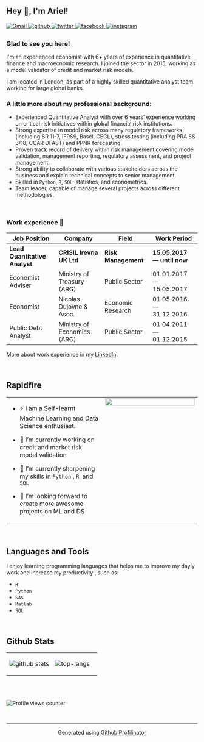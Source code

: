 ## Hey 👋, I'm Ariel!  
<a href=mailto:arimgimenez@gmail.com target="_blank">
<img src=https://img.shields.io/badge/-arimgimenez@gmail.com-c14438?style=for-the-badge&logo=Gmail&logoColor=white&link=mailto:arimgimenez@gmail.com alt=Gmail style="margin-bottom: 5px;" />
</a>
<a href="https://github.com/arielmg09" target="_blank">
<img src=https://img.shields.io/badge/github-%2324292e.svg?&style=for-the-badge&logo=github&logoColor=white alt=github style="margin-bottom: 5px;" />
</a>
<a href="https://twitter.com/arimartg" target="_blank">
<img src=https://img.shields.io/badge/twitter-%2300acee.svg?&style=for-the-badge&logo=twitter&logoColor=white alt=twitter style="margin-bottom: 5px;" />
</a>
<a href="https://www.facebook.com/arielmarting" target="_blank">
<img src=https://img.shields.io/badge/facebook-%232E87FB.svg?&style=for-the-badge&logo=facebook&logoColor=white alt=facebook style="margin-bottom: 5px;" />
</a>
<a href="https://instagram.com/arielmg09" target="_blank">
<img src=https://img.shields.io/badge/instagram-%23000000.svg?&style=for-the-badge&logo=instagram&logoColor=white alt=instagram style="margin-bottom: 5px;" />
</a>  
  
### Glad to see you here!  
I'm an experienced economist with 6+ years of experience in quantitative finance and macroecnomic research.  I joined the sector in 2015, working as a model validator of credit and market risk models. 

I am located in London, as part of a highly skilled quantitative analyst team working for large global banks.  
  
### A little more about my **professional background**:
-	Experienced Quantitative Analyst with over 6 years’ experience working on critical risk initiatives within global financial risk institutions.
-	Strong expertise in model risk across many regulatory frameworks (including SR 11-7, IFRS9, Basel, CECL), stress testing (including PRA SS 3/18, CCAR DFAST) and PPNR forecasting.
-	Proven track record of delivery within risk management covering model validation, management reporting, regulatory assessment, and project management.
-	Strong ability to collaborate with various stakeholders across the business and explain technical concepts to senior management.
-	Skilled in `Python`, `R`, `SQL`, statistics, and econometrics. 
-	Team leader, capable of manage several projects across different methodologies.

<br/>  

### Work experience 👔
| Job Position          | Company        | Field                           | Work Period                |
| --------------------- | -------------- | ------------------------------- | -------------------------- |
| **Lead Quantitative Analyst**     | **CRISIL Irevna UK Ltd**    | **Risk Management**      | **15.05.2017 — until now** |
| Economist Adviser   | Ministry of Treasury (ARG) | Public Sector        | 01.01.2017 — 15.05.2017    |
| Economist   | Nicolas Dujovne & Asoc.     | Economic Research        | 01.05.2016 — 31.12.2016    |
| Public Debt Analyst    | Ministry of Economics (ARG) |  Public Sector   | 01.04.2011 — 01.12.2015    |

More about work experience in my [LinkedIn](https://www.linkedin.com/in/ariel-m-gimenez/).<br>

<br/>  


## Rapidfire  
<table><tr><td valign="top" width="50%">

- ⚡ I am a Self-learnt Machine Learning and Data Science enthusiast.
 

- 🔭 I’m currently working on credit and market risk model validation  
  

- 🌱 I’m currently sharpening my skills in `Python` , `R`, and `SQL`  
  

- 👯 I’m looking forward to create more awesome projects on ML and DS  


</td><td valign="top" width="50%">

<div align="center">
<img src="https://rishavanand.github.io/static/images/greetings.gif" align="center" style="width: 100%" />
</div>  


</td></tr></table>  

<br/>  


## Languages and Tools  
I enjoy learning programming languages that helps me to improve my dayly work and increase my productivity , such as:
* `R`
* `Python`
* `SAS`
* `Matlab`
* `SQL`

<br/>  


## Github Stats  
<table><tr><td valign="top" width="50%">
  
![github stats](https://github-readme-stats.vercel.app/api?username=arielmg09&show_icons=true&theme=radical)

</td><td valign="top" width="50%">

![top-langs](https://github-readme-stats.vercel.app/api/top-langs?username=arielmg09&show_icons=true&theme=radical)

</td></tr></table>  

<br/>  


<br/>  

![Profile views counter](https://komarev.com/ghpvc/?username=arielmg09&&style=flat-square)  
  

<br/>  

 
----
<div align="center">Generated using <a href="https://profilinator.rishav.dev/" target="_blank">Github Profilinator</a></div>



[linkedin]: https://www.linkedin.com/in/ariel-m-gimenez/
[facebook]: https://www.facebook.com/arielmarting
[instagram]: https://www.instagram.com/arielmg09/
[twitter]: https://twitter.com/arimartg
